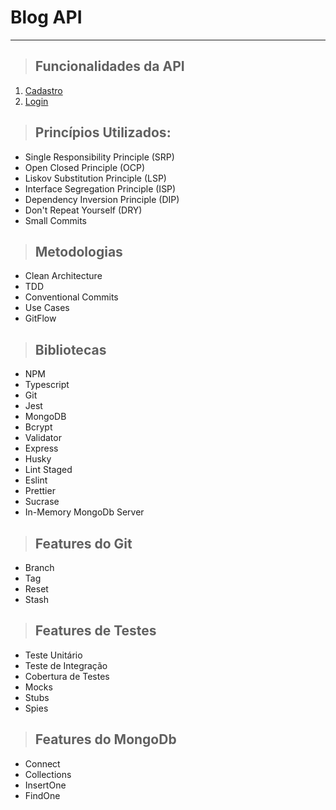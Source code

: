 # **Blog API**

---

> ## Funcionalidades da API

1. [Cadastro](./requirements/signup.md)
2. [Login](./requirements/login.md)

> ## Princípios Utilizados:

- Single Responsibility Principle (SRP)
- Open Closed Principle (OCP)
- Liskov Substitution Principle (LSP)
- Interface Segregation Principle (ISP)
- Dependency Inversion Principle (DIP)
- Don't Repeat Yourself (DRY)
- Small Commits

> ## Metodologias

- Clean Architecture
- TDD
- Conventional Commits
- Use Cases
- GitFlow

> ## Bibliotecas

- NPM
- Typescript
- Git
- Jest
- MongoDB
- Bcrypt
- Validator
- Express
- Husky
- Lint Staged
- Eslint
- Prettier
- Sucrase
- In-Memory MongoDb Server

> ## Features do Git

- Branch
- Tag
- Reset
- Stash

> ## Features de Testes

- Teste Unitário
- Teste de Integração
- Cobertura de Testes
- Mocks
- Stubs
- Spies

> ## Features do MongoDb

- Connect
- Collections
- InsertOne
- FindOne
